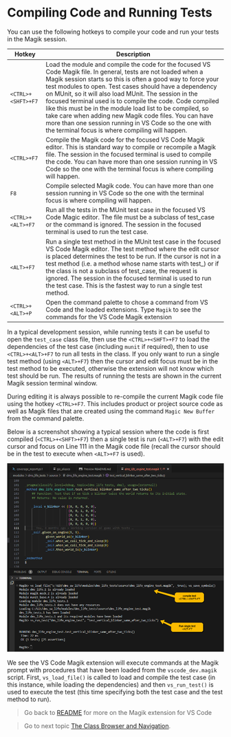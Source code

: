# Compiling Code and Running Tests

You can use the following hotkeys to compile your code and run your tests in the Magik session.

 Hotkey | Description
--------|-------------
 `<CTRL>+<SHFT>+F7`   |Load the module and compile the code for the focused VS Code Magik file.  In general, tests are not loaded when a Magik session starts so this is often a good way to force your test modules to open.  Test cases should have a dependency on MUnit, so it will also load MUnit.  The session in the focused terminal used is to compile the code.  Code compiled like this must be in the module load list to be compiled, so take care when adding new Magik code files.  You can have more than one session running in VS Code so the one with the terminal focus is where compiling will happen.
 `<CTRL>+F7` | Compile the Magik code for the focused VS Code Magik editor.  This is standard way to compile or recompile a Magik file.  The session in the focused terminal is used to compile the code.  You can have more than one session running in VS Code so the one with the terminal focus is where compiling will happen.
 `F8` | Compile selected Magik code.  You can have more than one session running in VS Code so the one with the terminal focus is where compiling will happen.
 `<CTRL>+<ALT>+F7` | Run all the tests in the MUnit test case in the focused VS Code Magic editor.  The file must be a subclass of test_case or the command is ignored. The session in the focused terminal is used to run the test case.
 `<ALT>+F7` | Run a single test method in the MUnit test case in the focused VS Code Magik editor.  The test method where the edit cursor is placed determines the test to be run.  If the cursor is not in a test method (i.e. a method whose name starts with test_) or if the class is not a subclass of test_case, the request is ignored.  The session in the focused terminal is used to run the test case.  This is the fastest way to run a single test method.
 `<CTRL>+<ALT>+P` | Open the command palette to chose a command from VS Code and the loaded extensions.  Type `Magik` to see the commands for the VS Code Magik extension

 In a typical development session, while running tests it can be useful to open the `test_case` class file, then use the `<CTRL>+<SHFT>+F7` to load the dependencies of the test case (including `munit` if required), then to use `<CTRL>+<ALT>+F7` to run all tests in the class.  If you only want to run a single test method (using `<ALT>+F7`) then the cursor and edit focus must be in the test method to be executed, otherwise the extension will not know which test should be run.  The results of running the tests are shown in the current Magik session terminal window.

 During editing it is always possible to re-compile the current Magik code file using the hotkey `<CTRL>+F7`.  This includes product or project source code as well as Magik files that are created using the command `Magic New Buffer` from the command palette.

Below is a screenshot showing a typical session where the code is first compiled (`<CTRL>+<SHFT>+F7`) then a single test is run (`<ALT>+F7`) with the edit cursor and focus on Line 111 in the Magik code file (recall the cursor should be in the test to execute when `<ALT>+F7` is used).

![Compile-Execute-Test](./images/compile_execute_test.png)

We see the VS Code Magik extension will execute commands at the Magik prompt with procedures that have been loaded from the `vscode_dev.magik` script.  First, `vs_load_file()` is called to load and compile the test case (in this instance, while loading the dependencies) and then `vs_run_test()` is used to execute the test (this time specifying both the test case and the test method to run).

> Go back to [README](../README.md) for more on the Magik extension for VS Code

> Go to next topic [The Class Browser and Navigation](./navigation.md).
